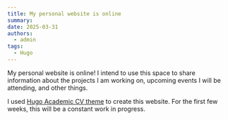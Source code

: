 ```yaml
---
title: My personal website is online
summary: 
date: 2025-03-31
authors:
  - admin
tags:
  - Hugo
---
```


My personal website is online! I intend to use this space to share information about the projects I am working on, upcoming events I will be attending, and other things.

I used [Hugo Academic CV theme](https://github.com/HugoBlox/theme-academic-cv) to create this website. For the first few weeks, this will be a constant work in progress.